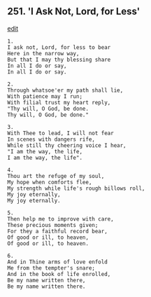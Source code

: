 
## 251.  'I Ask Not, Lord, for Less'
[edit](https://docs.google.com/document/d/1xquG-3wpURnMzgVIi4Qdy6wJ8DD2NFPm/edit?mode=html)




    1.
    I ask not, Lord, for less to bear 
    Here in the narrow way, 
    But that I may thy blessing share 
    In all I do or say, 
    In all I do or say. 

    2.
    Through whatsoe'er my path shall lie, 
    With patience may I run; 
    With filial trust my heart reply, 
    "Thy will, O God, be done. 
    Thy will, O God, be done." 

    3.
    With Thee to lead, I will not fear 
    In scenes with dangers rife, 
    While still thy cheering voice I hear, 
    "I am the way, the life, 
    I am the way, the life". 

    4.
    Thou art the refuge of my soul, 
    My hope when comforts flee, 
    My strength while life's rough billows roll, 
    My joy eternally, 
    My joy eternally. 

    5.
    Then help me to improve with care, 
    These precious moments given; 
    For they a faithful record bear, 
    Of good or ill, to heaven, 
    Of good or ill, to heaven. 

    6.
    And in Thine arms of love enfold 
    Me from the tempter's snare; 
    And in the book of life enrolled, 
    Be my name written there, 
    Be my name written there.
